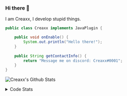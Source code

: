 ### Hi there 👋

I am Creaxx, I develop stupid things. 

```java
public class Creaxx implements JavaPlugin {

    public void onEnable() {
        System.out.println("Hello there!");
    }
    
    public String getContactInfo() {
        return "Message me on discord: Creaxx#0001";
    }
}
```

![Creaxx's Github Stats](https://github-readme-stats.vercel.app/api?username=CreaxxOG&show_icons=true&theme=dark&count_private=true)

<details>
  <summary>Code Stats</summary>

<!--START_SECTION:waka-->
![Code Time](http://img.shields.io/badge/Code%20Time-1%2C257%20hrs-blue)

![Lines of code](https://img.shields.io/badge/From%20Hello%20World%20I%27ve%20Written-506.2%20thousand%20lines%20of%20code-blue)

**🐱 My GitHub Data** 

> 📦 66.3 kB Used in GitHub's Storage 
 > 
> 🏆 1,521 Contributions in the Year 2023
 > 
> 🚫 Not Opted to Hire
 > 
> 📜 4 Public Repositories 
 > 
> 🔑 2 Private Repositories 
 > 
**I'm an Early 🐤** 

```text
🌞 Morning                282 commits         ██░░░░░░░░░░░░░░░░░░░░░░░   07.30 % 
🌆 Daytime                1654 commits        ███████████░░░░░░░░░░░░░░   42.82 % 
🌃 Evening                1865 commits        ████████████░░░░░░░░░░░░░   48.28 % 
🌙 Night                  62 commits          ░░░░░░░░░░░░░░░░░░░░░░░░░   01.60 % 
```
📅 **I'm Most Productive on Saturday** 

```text
Monday                   464 commits         ███░░░░░░░░░░░░░░░░░░░░░░   12.01 % 
Tuesday                  558 commits         ████░░░░░░░░░░░░░░░░░░░░░   14.44 % 
Wednesday                585 commits         ████░░░░░░░░░░░░░░░░░░░░░   15.14 % 
Thursday                 619 commits         ████░░░░░░░░░░░░░░░░░░░░░   16.02 % 
Friday                   363 commits         ██░░░░░░░░░░░░░░░░░░░░░░░   09.40 % 
Saturday                 677 commits         ████░░░░░░░░░░░░░░░░░░░░░   17.53 % 
Sunday                   597 commits         ████░░░░░░░░░░░░░░░░░░░░░   15.45 % 
```


📊 **This Week I Spent My Time On** 

```text
💬 Programming Languages: 
Java                     20 hrs 43 mins      ███████████████████████░░   90.10 % 
XML                      53 mins             █░░░░░░░░░░░░░░░░░░░░░░░░   03.88 % 
Kotlin                   49 mins             █░░░░░░░░░░░░░░░░░░░░░░░░   03.57 % 
GitIgnore file           13 mins             ░░░░░░░░░░░░░░░░░░░░░░░░░   00.98 % 
Properties               10 mins             ░░░░░░░░░░░░░░░░░░░░░░░░░   00.79 % 

🔥 Editors: 
IntelliJ                 23 hrs              █████████████████████████   100.00 % 
```

**I Mostly Code in Java** 

```text
Java                     58 repos            ████████████████████░░░░░   80.56 % 
Kotlin                   9 repos             ███░░░░░░░░░░░░░░░░░░░░░░   12.50 % 
CSS                      2 repos             █░░░░░░░░░░░░░░░░░░░░░░░░   02.78 % 
TypeScript               2 repos             █░░░░░░░░░░░░░░░░░░░░░░░░   02.78 % 
EJS                      1 repo              ░░░░░░░░░░░░░░░░░░░░░░░░░   01.39 % 
```




 Last Updated on 13/05/2023 12:31:57 UTC
<!--END_SECTION:waka-->
</details>
